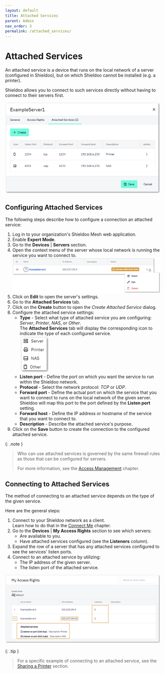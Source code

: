 ```yaml
---
layout: default
title: Attached Services
parent: Admin
nav_order: 3
permalink: /attached_services/
---
```


# Attached Services
An attached service is a device that runs on the local network of a server (configured in Shieldoo), but on which Shieldoo cannot be installed (e.g. a printer).

Shieldoo allows you to connect to such services directly without having to connect to their servers first.

![](../../images/AttachedServices01.png)

## Configuring Attached Services
The following steps describe how to configure a connection an attached service:
1. Log in to your organization's Shieldoo Mesh web application.
2. Enable __Expert Mode__.
3. Go to the **Devices** \| **Servers** section.
4. Open the context menu of the server whose local network is running the service you want to connect to.
![](../../images/Servers02.png)
5. Click on __Edit__ to open the server's settings.
6. Go to the __Attached Services__ tab.
7. Click on the **Create** button to open the _Create Attached Service_ dialog.
8. Configure the attached service settings:
   - __Type__ - Select what type of attached service you are configuring: _Server_, _Printer_, _NAS_, or _Other_.  
   The __Attached Services__ tab will display the corresponding icon to indicate the type of each configured service.  
   ![](../../images/AttachedServices02.png)
   - __Listen port__ - Define the port on which you want the service to run within the Shieldoo network.
   - __Protocol__ - Select the network protocol: _TCP_ or _UDP_. <!---Co přesně je to za protokol?-->
   - __Forward port__ - Define the actual port on which the service that you want to connect to runs on the local network of the given server.  
   Shieldoo will map this port to the port defined by the __Listen port__ setting.
   - __Forward host__ - Define the IP address or hostname of the service that you want to connect to.
   - __Description__ - Describe the attached service's purpose.
9. Click on the __Save__ button to create the connection to the configured attached service.

{: .note }
> Who can use attached services is governed by the same firewall rules as those that can be configured for servers.  
> 
> For more information, see the [Access Management](/access_management/) chapter.

## Connecting to Attached Services
The method of connecting to an attached service depends on the type of the given service.

Here are the general steps:
1. Connect to your Shieldoo network as a client.  
Learn how to do that in the [Connect Me](/connect_me/) chapter.
2. Go to the **Devices** \| **My Access Rights** section to see which servers:
   - Are available to you.
   - Have attached services configured (see the __Listeners__ column).
3. Expand the row of a server that has any attached services configured to see the services' listen ports.
4. Connect to an attached service by utilizing:
   - The IP address of the given server.
   - The listen port of the attached service.

![](../../images/AttachedServices03.png)

{: .tip }
> For a specific example of connecting to an attached service, see the [Sharing a Printer](/examples/#sharing-a-printer) section.